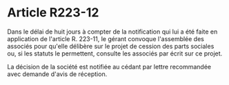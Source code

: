 # Article R223-12

Dans le délai de huit jours à compter de la notification qui lui a été faite en application de l'article R. 223-11, le gérant convoque l'assemblée des associés pour qu'elle délibère sur le projet de cession des parts sociales ou, si les statuts le permettent, consulte les associés par écrit sur ce projet.

La décision de la société est notifiée au cédant par lettre recommandée avec demande d'avis de réception.
